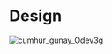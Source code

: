 # Design
![cumhur_gunay_Odev3g](https://github.com/cugo15/TechCareerBootcampDesign/assets/70814057/e4725610-62d7-44d4-b5f0-57aeb35685e5)
